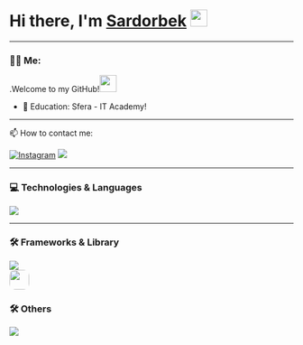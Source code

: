 # Hi there, I'm <a href="https://t.me/Tuit_ki_student" target="_blank">Sardorbek</a> <img src="https://media.giphy.com/media/hvRJCLFzcasrR4ia7z/giphy.gif" width="30px" height="30px">

---

### :man_technologist: Me: 

.Welcome to my GitHub!<img src="https://media.giphy.com/media/WUlplcMpOCEmTGBtBW/giphy.gif" width="30px">


- 🔭 Education: Sfera - IT Academy!

---

📫 How to contact me:
  
<a href="https://www.instagram.com/sardorbek_abdurashidovich/?next=%2F" target="_blank"><img src="https://img.shields.io/badge/Instagram-%23E4405F.svg?&style=flat-square&logo=instagram&logoColor=white" alt="Instagram"></a> 
<a href="https://t.me/Tuit_ki_student" target="_blank"><img src="https://img.shields.io/badge/Telegram-%231877F2.svg?&style=flat-square&logo=telegram&logoColor=white%22%20alt=%22Telegram"></a>

---
 
### 💻 Technologies & Languages

<div>
  <img src="https://skillicons.dev/icons?i=js,cpp,nodejs,git,html,htmx,css,express,mongodb,ts&perline=6&theme=dark" />
</div>



---

### 🛠  Frameworks & Library

<div>
  <img src="https://skillicons.dev/icons?i=bootstrap,gulp,tailwind,tensorflow,threejs,nextjs,pug,react,sass,svelte,jquery,vite,gsap&perline=6&theme=dark" /><br>
  <img src="https://gsap.com/community/uploads/monthly_2020_03/tweenmax.png.cf27916e926fbb328ff214f66b4c8429.png" style="width: 35px; border-radius: 10px" />
  
</div

---

### 🛠  Others

<div>
  <img src="https://skillicons.dev/icons?i=figma,firebase,git,github,gitlab,linux,notion,ps,wordpress&perline=6&theme=dark" />
</div>
